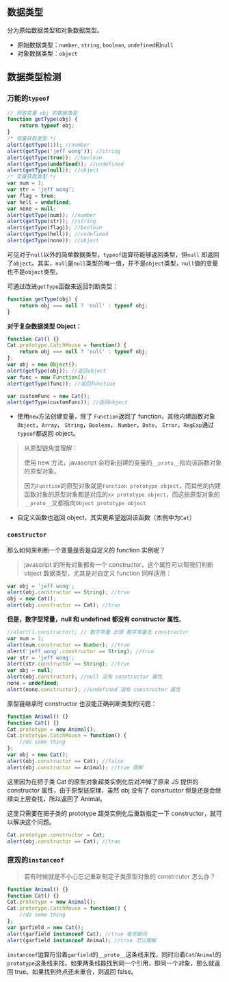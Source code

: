 ## 数据类型

分为原始数据类型和对象数据类型。

-   原始数据类型：`number`, `string`, `boolean`, `undefined`和`null`
-   对象数据类型：`object`

## 数据类型检测

### 万能的`typeof`

```javascript
// 获取变量 obj 的数据类型
function getType(obj) {
	return typeof obj;
}
/* 常量获取类型 */
alert(getType(1)); //number
alert(getType('jeff wong')); //string
alert(getType(true)); //boolean
alert(getType(undefined)); //undefined
alert(getType(null)); //object
/* 变量获取类型 */
var num = 1;
var str = 'jeff wong';
var flag = true;
var hell = undefined;
var none = null;
alert(getType(num)); //number
alert(getType(str)); //string
alert(getType(flag)); //boolean
alert(getType(hell)); //undefined
alert(getType(none)); //object
```

可见对于`null`以外的简单数据类型，`typeof`运算符能够返回类型，但`null` 却返回了`object`。其实，`null`是`null`类型的唯一值，并不是`object`类型，`null`值的变量也不是`object`类型。

可通过改进`getType`函数来返回判断类型：

```javascript
function getType(obj) {
	return obj === null ? 'null' : typeof obj;
}
```

**对于复杂数据类型 Object：**

```javascript
function Cat() {}
Cat.prototype.CatchMouse = function() {
	return obj === null ? 'null' : typeof obj;
};
var obj = new Object();
alert(getType(obj)); //返回object
var func = new Function();
alert(getType(func)); //返回function

var customFunc = new Cat();
alert(getType(customFunc)); //返回object
```

-   使用`new`方法创建变量，除了 `Function`返回了 function，其他内建函数对象`Object`，`Array`， `String`，`Boolean`， `Number`，`Date`， `Error`，`RegExp`通过`typeof`都返回 object。

> 从原型链角度理解：
>
> 使用 new 方法，javascript 会将新创建的变量的`__proto__`指向该函数对象的原型对象。
>
> 因为`Function`的原型对象就是`Function prototype object`，而其他的内建函数对象的原型对象都是对应的`xx prototype object`，而这些原型对象的`__proto__`又都指向`Object prototype object`

-   自定义函数也返回 object，其实更希望返回该函数（本例中为`Cat`）

### `constructor`

那么如何来判断一个变量是否是自定义的 function 实例呢？

> javascript 的所有对象都有一个 constructor，这个属性可以帮我们判断 object 数据类型，尤其是对自定义 function 同样适用：

```javascript
var obj = 'jeff wong';
alert(obj.constructor == String); //true
obj = new Cat();
alert(obj.constructor == Cat); //true
```

**但是，数字型常量，null 和 undefined 都没有 constructor 属性**。

```javascript
//alert(1.constructor); // 数字常量 出错 数字常量无 constructor
var num = 1;
alert(num.constructor == Number); //true
alert('jeff wong'.constructor == String); //true
var str = 'jeff wong';
alert(str.constructor == String); //true
var obj = null;
alert(obj.constructor); //null 没有 constructor 属性
none = undefined;
alert(none.constructor); //undefined 没有 constructor 属性
```

原型链继承时 constructor 也没能正确判断类型的问题：

```javascript
function Animal() {}
function Cat() {}
Cat.prototype = new Animal();
Cat.prototype.CatchMouse = function() {
	//do some thing
};
var obj = new Cat();
alert(obj.constructor == Cat); //false
alert(obj.constructor == Animal); //true 理解
```

这里因为在把子类 Cat 的原型对象超类实例化后对冲掉了原来 JS 提供的 constructor 属性，由于原型链原理，虽然 obj 没有了 consrtuctor 但是还是会继续向上层查找，所以返回了 Animal。

这里只需要在把子类的 prototype 超类实例化后重新指定一下 constructor，就可以解决这个问题。

```javascript
Cat.prototype.constructor = Cat;
alert(obj.constructor == Cat); //true
```

### 直观的`instanceof`

> 若有时候就是不小心忘记重新制定子类原型对象的 constrcutor 怎么办？

```javascript
function Animal() {}
function Cat() {}
Cat.prototype = new Animal();
Cat.prototype.CatchMouse = function() {
	//do some thing
};
var garfield = new Cat();
alert(garfield instanceof Cat); //true 毫无疑问
alert(garfield instanceof Animal); //true 可以理解
```

`instanceof`运算符沿着`garfield`的`__proto__`这条线来找，同时沿着`Cat`/`Animal`的`prototype`这条线来找，如果两条线能找到同一个引用，即同一个对象，那么就返回 true。如果找到终点还未重合，则返回 false。
